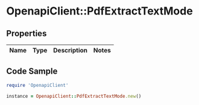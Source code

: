 # OpenapiClient::PdfExtractTextMode

## Properties

Name | Type | Description | Notes
------------ | ------------- | ------------- | -------------

## Code Sample

```ruby
require 'OpenapiClient'

instance = OpenapiClient::PdfExtractTextMode.new()
```


